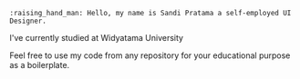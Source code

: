 	:raising_hand_man: Hello, my name is Sandi Pratama a self-employed UI Designer.

I've currently studied at Widyatama University

Feel free to use my code from any repository for your educational purpose as a boilerplate.
